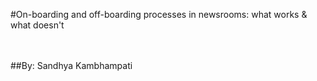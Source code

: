 #On-boarding and off-boarding processes in newsrooms: what works & what doesn't 

<br>















</br>
##By: Sandhya Kambhampati